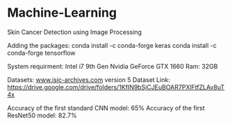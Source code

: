 # Machine-Learning

Skin Cancer Detection using Image Processing 

Adding the packages:
conda install -c conda-forge keras
conda install -c conda-forge tensorflow

System requirment:
Intel i7 9th Gen
Nvidia GeForce GTX 1660
Ram: 32GB 

Datasets: www.isic-archives.com version 5
Dataset Link: https://drive.google.com/drive/folders/1KfIN9bSjCJEuBOAR7PXlFtfZLAv8uT4x

Accuracy of the first standard CNN model: 65%
Accuracy of the first ResNet50 model: 82.7%

